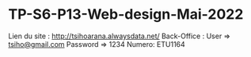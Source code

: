 # TP-S6-P13-Web-design-Mai-2022
Lien du site : http://tsihoarana.alwaysdata.net/
Back-Office : User => tsiho@gmail.com
              Password => 1234
Numero: ETU1164
